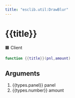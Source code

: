 ```yaml
---
title: "esclib.util:DrawBlur"
---
```

# {{title}}
🟧 Client

``` lua
function {{title}}(pnl,amount)
```

## Arguments
1. {{types.panel}} panel
2. {{types.number}} amount